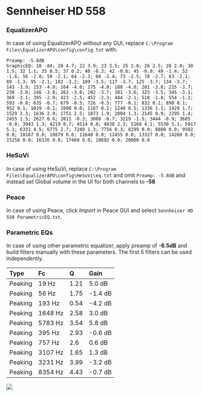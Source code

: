 # Sennheiser HD 558

### EqualizerAPO
In case of using EqualizerAPO without any GUI, replace `C:\Program Files\EqualizerAPO\config\config.txt`
with:
```
Preamp: -5.8dB
GraphicEQ: 10 -84; 20 4.7; 22 3.9; 23 3.5; 25 2.8; 26 2.5; 28 2.0; 30 1.5; 32 1.1; 35 0.5; 37 0.2; 40 -0.3; 42 -0.6; 45 -0.9; 49 -1.4; 52 -1.6; 56 -2.0; 59 -2.1; 64 -2.3; 68 -2.4; 73 -2.5; 78 -2.7; 83 -2.1; 89 -1.3; 95 -2.1; 102 -3.2; 109 -3.5; 117 -3.7; 125 -3.7; 134 -3.7; 143 -3.9; 153 -4.0; 164 -4.0; 175 -4.0; 188 -4.0; 201 -3.8; 215 -3.7; 230 -3.8; 246 -3.8; 263 -3.8; 282 -3.7; 301 -3.6; 323 -3.5; 345 -3.1; 369 -3.1; 395 -2.9; 423 -2.5; 452 -2.3; 484 -2.1; 518 -1.8; 554 -1.2; 593 -0.8; 635 -0.7; 679 -0.5; 726 -0.5; 777 -0.1; 832 0.1; 890 0.1; 952 0.1; 1019 -0.1; 1090 0.0; 1167 0.2; 1248 0.5; 1336 1.1; 1429 1.7; 1529 2.3; 1636 2.9; 1751 2.5; 1873 1.9; 2004 1.3; 2145 0.9; 2295 1.4; 2455 1.5; 2627 0.6; 2811 -0.3; 3008 -0.7; 3219 -1.5; 3444 -0.9; 3685 -0.0; 3943 1.3; 4219 0.7; 4514 0.8; 4830 2.3; 5168 4.1; 5530 5.1; 5917 5.1; 6331 4.5; 6775 2.7; 7249 1.3; 7756 0.3; 8299 0.0; 8880 0.0; 9502 0.0; 10167 0.0; 10879 0.0; 11640 0.0; 12455 0.0; 13327 0.0; 14260 0.0; 15258 0.0; 16326 0.0; 17469 0.0; 18692 0.0; 20000 0.0
```

### HeSuVi
In case of using HeSuVi, replace `C:\Program Files\EqualizerAPO\config\HeSuVi\eq.txt` and omit `Preamp:
-5.8dB` and instead set Global volume in the UI for both channels to **-58**

### Peace
In case of using Peace, click *Import* in Peace GUI and select `Sennheiser HD 558 ParametricEQ.txt`.

### Parametric EQs
In case of using other parametric equalizer, apply preamp of **-6.5dB** and build filters manually with
these parameters. The first 5 filters can be used independently.

| Type    | Fc      |    Q | Gain    |
|:--------|:--------|:-----|:--------|
| Peaking | 19 Hz   | 1.21 | 5.0 dB  |
| Peaking | 56 Hz   | 1.75 | -1.4 dB |
| Peaking | 193 Hz  | 0.54 | -4.2 dB |
| Peaking | 1648 Hz | 2.58 | 3.0 dB  |
| Peaking | 5783 Hz | 3.54 | 5.8 dB  |
| Peaking | 395 Hz  | 2.93 | -0.6 dB |
| Peaking | 757 Hz  | 2.6  | 0.6 dB  |
| Peaking | 3107 Hz | 1.65 | 1.3 dB  |
| Peaking | 3231 Hz | 3.99 | -3.2 dB |
| Peaking | 8354 Hz | 4.43 | -0.7 dB |

![](https://raw.githubusercontent.com/jaakkopasanen/AutoEq/master/results/headphonecom/headphonecom/Sennheiser%20HD%20558/Sennheiser%20HD%20558.png)